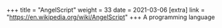 +++
title = "AngelScript"
weight = 33
date = 2021-03-06
[extra]
link = "https://en.wikipedia.org/wiki/AngelScript"
+++
A programming language

